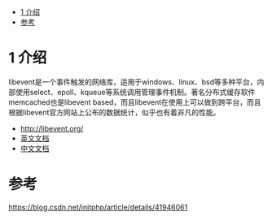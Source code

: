 
<!-- @import "[TOC]" {cmd="toc" depthFrom=1 depthTo=6 orderedList=false} -->

<!-- code_chunk_output -->

* [1 介绍](#1-介绍)
* [参考](#参考)

<!-- /code_chunk_output -->

# 1 介绍

libevent是一个事件触发的网络库，适用于windows、linux、bsd等多种平台，内部使用select、epoll、kqueue等系统调用管理事件机制。著名分布式缓存软件memcached也是libevent based，而且libevent在使用上可以做到跨平台，而且根据libevent官方网站上公布的数据统计，似乎也有着非凡的性能。

- http://libevent.org/
- [英文文档](http://www.wangafu.net/~nickm/libevent-book/)
- [中文文档](http://www.cppblog.com/mysileng/category/20374.html)

# 参考
https://blog.csdn.net/initphp/article/details/41946061

